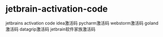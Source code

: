 # jetbrain-activation-code
jetbrains activation code
idea激活码
pycharm激活码
webstorm激活码
goland激活码
datagrip激活码
jetbrain软件家族激活码
